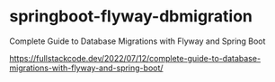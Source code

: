 # springboot-flyway-dbmigration


Complete Guide to Database Migrations with Flyway and Spring Boot

https://fullstackcode.dev/2022/07/12/complete-guide-to-database-migrations-with-flyway-and-spring-boot/

